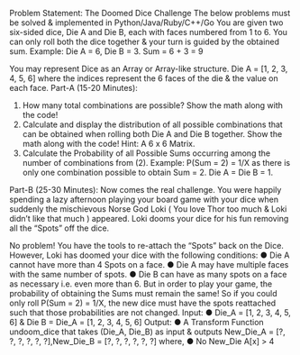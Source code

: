 Problem Statement: The Doomed Dice Challenge
The below problems must be solved & implemented in Python/Java/Ruby/C++/Go
You are given two six-sided dice, Die A and Die B, each with faces numbered from 1 to
6.
You can only roll both the dice together & your turn is guided by the obtained sum.
Example: Die A = 6, Die B = 3. Sum = 6 + 3 = 9

You may represent Dice as an Array or Array-like structure.
Die A = [1, 2, 3, 4, 5, 6] where the indices represent the 6 faces of the die & the value on
each face.
Part-A (15-20 Minutes):
1. How many total combinations are possible? Show the math along with the code!
2. Calculate and display the distribution of all possible combinations that can be
obtained when rolling both Die A and Die B together. Show the math along with
the code!
Hint: A 6 x 6 Matrix.
3. Calculate the Probability of all Possible Sums occurring among the number of
combinations from (2).
Example: P(Sum = 2) = 1/X as there is only one combination possible to obtain
Sum = 2. Die A = Die B = 1.

Part-B (25-30 Minutes):
Now comes the real challenge. You were happily spending a lazy afternoon playing
your board game with your dice when suddenly the mischievous Norse God Loki ( You
love Thor too much & Loki didn’t like that much ) appeared.
Loki dooms your dice for his fun removing all the “Spots” off the dice.

No problem! You have the tools to re-attach the “Spots” back on the Dice.
However, Loki has doomed your dice with the following conditions:
● Die A cannot have more than 4 Spots on a face.
● Die A may have multiple faces with the same number of spots.
● Die B can have as many spots on a face as necessary i.e. even more than 6.
But in order to play your game, the probability of obtaining the Sums must remain the
same!
So if you could only roll P(Sum = 2) = 1/X, the new dice must have the spots reattached
such that those probabilities are not changed.
Input:
● Die_A = [1, 2, 3, 4, 5, 6] & Die B = Die_A = [1, 2, 3, 4, 5, 6]
Output:
● A Transform Function undoom_dice that takes (Die_A, Die_B) as input &
outputs New_Die_A = [?, ?, ?, ?, ?, ?],New_Die_B = [?, ?,
?, ?, ?, ?] where,
● No New_Die A[x] > 4

